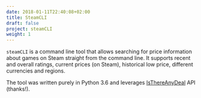 ```yaml
---
date: 2018-01-11T22:40:08+02:00
title: SteamCLI
draft: false
project: steamCLI
weight: 1
---
```

`steamCLI` is a command line tool that allows searching for price information 
about games on Steam straight from the command line. It supports recent and 
overall ratings, current prices (on Steam), historical low price, different 
currencies and regions.

The tool was written purely in Python 3.6 and leverages 
[IsThereAnyDeal](https://isthereanydeal.com/) API (thanks!).
